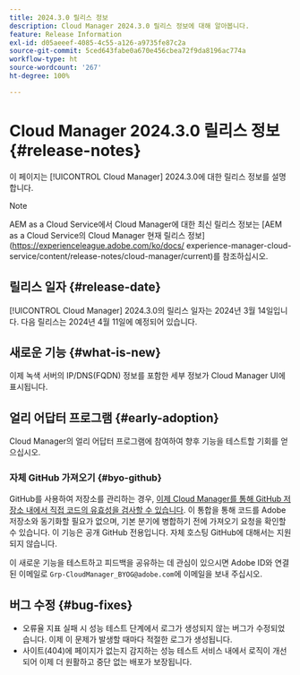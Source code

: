 ```yaml
---
title: 2024.3.0 릴리스 정보
description: Cloud Manager 2024.3.0 릴리스 정보에 대해 알아봅니다.
feature: Release Information
exl-id: d05aeeef-4085-4c55-a126-a9735fe87c2a
source-git-commit: 5ced643fabe0a670e456cbea72f9da8196ac774a
workflow-type: ht
source-wordcount: '267'
ht-degree: 100%

---
```



# Cloud Manager 2024.3.0 릴리스 정보 {#release-notes}

이 페이지는 [!UICONTROL Cloud Manager] 2024.3.0에 대한 릴리스 정보를 설명합니다.

>[!NOTE]
>
>AEM as a Cloud Service에서 Cloud Manager에 대한 최신 릴리스 정보는 [AEM as a Cloud Service의 Cloud Manager 현재 릴리스 정보](https://experienceleague.adobe.com/ko/docs/ experience-manager-cloud-service/content/release-notes/cloud-manager/current)를 참조하십시오.

## 릴리스 일자 {#release-date}

[!UICONTROL Cloud Manager] 2024.3.0의 릴리스 일자는 2024년 3월 14일입니다. 다음 릴리스는 2024년 4월 11일에 예정되어 있습니다.

## 새로운 기능 {#what-is-new}

이제 녹색 서버의 IP/DNS(FQDN) 정보를 포함한 세부 정보가 Cloud Manager UI에 표시됩니다.

## 얼리 어답터 프로그램 {#early-adoption}

Cloud Manager의 얼리 어답터 프로그램에 참여하여 향후 기능을 테스트할 기회를 얻으십시오.

### 자체 GitHub 가져오기 {#byo-github}

GitHub를 사용하여 저장소를 관리하는 경우, [이제 Cloud Manager를 통해 GitHub 저장소 내에서 직접 코드의 유효성을 검사할 수 있습니다](/help/managing-code/private-repositories.md). 이 통합을 통해 코드를 Adobe 저장소와 동기화할 필요가 없으며, 기본 분기에 병합하기 전에 가져오기 요청을 확인할 수 있습니다. 이 기능은 공개 GitHub 전용입니다. 자체 호스팅 GitHub에 대해서는 지원되지 않습니다.

이 새로운 기능을 테스트하고 피드백을 공유하는 데 관심이 있으시면 Adobe ID와 연결된 이메일로 `Grp-CloudManager_BYOG@adobe.com`에 이메일을 보내 주십시오.

## 버그 수정 {#bug-fixes}

* 오류율 지표 실패 시 성능 테스트 단계에서 로그가 생성되지 않는 버그가 수정되었습니다. 이제 이 문제가 발생할 때마다 적절한 로그가 생성됩니다.
* 사이트(404)에 페이지가 없는지 감지하는 성능 테스트 서비스 내에서 로직이 개선되어 이제 더 원활하고 중단 없는 배포가 보장됩니다.
